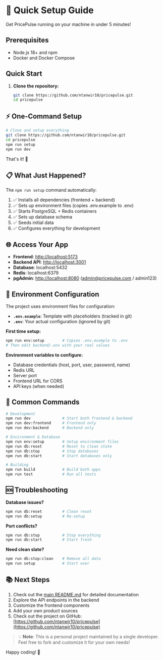# 🚀 Quick Setup Guide

Get PricePulse running on your machine in under 5 minutes!

## Prerequisites

- Node.js 18+ and npm
- Docker and Docker Compose

## Quick Start

1. **Clone the repository:**

   ```bash
   git clone https://github.com/ntanwir10/pricepulse.git
   cd pricepulse
   ```

## ⚡ One-Command Setup

```bash
# Clone and setup everything
git clone https://github.com/ntanwir10/pricepulse.git
cd pricepulse
npm run setup
npm run dev
```

That's it! 🎉

## 📋 What Just Happened?

The `npm run setup` command automatically:

1. ✅ Installs all dependencies (frontend + backend)
2. ✅ Sets up environment files (copies .env.example to .env)
3. ✅ Starts PostgreSQL + Redis containers
4. ✅ Sets up database schema
5. ✅ Seeds initial data
6. ✅ Configures everything for development

## 🌐 Access Your App

- **Frontend**: <http://localhost:5173>
- **Backend API**: <http://localhost:3001>
- **Database**: localhost:5432
- **Redis**: localhost:6379
- **pgAdmin**: <http://localhost:8080> (<admin@pricepulse.com> / admin123)

## 🔧 Environment Configuration

The project uses environment files for configuration:

- **`.env.example`**: Template with placeholders (tracked in git)
- **`.env`**: Your actual configuration (ignored by git)

**First time setup:**

```bash
npm run env:setup        # Copies .env.example to .env
# Then edit backend/.env with your real values
```

**Environment variables to configure:**

- Database credentials (host, port, user, password, name)
- Redis URL
- Server port
- Frontend URL for CORS
- API keys (when needed)

## 🔄 Common Commands

```bash
# Development
npm run dev              # Start both frontend & backend
npm run dev:frontend     # Frontend only
npm run dev:backend      # Backend only

# Environment & Database
npm run env:setup        # Setup environment files
npm run db:reset         # Reset to clean state
npm run db:stop          # Stop databases
npm run db:start         # Start databases only

# Building
npm run build            # Build both apps
npm run test             # Run all tests
```

## 🆘 Troubleshooting

**Database issues?**

```bash
npm run db:reset         # Clean reset
npm run db:setup         # Re-setup
```

**Port conflicts?**

```bash
npm run db:stop          # Stop everything
npm run db:start         # Start fresh
```

**Need clean slate?**

```bash
npm run db:stop:clean    # Remove all data
npm run setup            # Start over
```

## 📚 Next Steps

1. Check out the [main README.md](README.md) for detailed documentation
2. Explore the API endpoints in the backend
3. Customize the frontend components
4. Add your own product sources
5. Check out the project on GitHub: [https://github.com/ntanwir10/pricepulse](https://github.com/ntanwir10/pricepulse)

> 💡 **Note**: This is a personal project maintained by a single developer. Feel free to fork and customize it for your own needs!

Happy coding! 🎯
